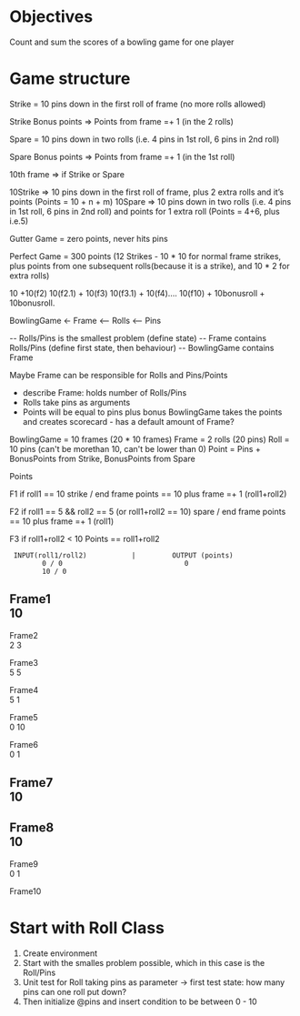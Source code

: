 
# Objectives
Count and sum the scores of a bowling game for one player

# Game structure
Strike = 10 pins down in the first roll of frame (no more rolls allowed)

Strike Bonus points => Points from frame =+ 1 (in the 2 rolls)

Spare = 10 pins down in two rolls (i.e. 4 pins in 1st roll, 6 pins in 2nd roll)

Spare Bonus points => Points from frame =+ 1 (in the 1st roll)

10th frame => if Strike or Spare

10Strike => 10 pins down in the first roll of frame, plus 2 extra rolls and it’s points (Points = 10 + n + m)
10Spare => 10 pins down in two rolls (i.e. 4 pins in 1st roll, 6 pins in 2nd roll) and points for 1 extra  roll (Points = 4+6, plus i.e.5)

Gutter Game = zero points, never hits pins

Perfect Game = 300 points (12 Strikes - 10 * 10 for normal frame strikes, plus points from one subsequent rolls(because it is a strike),  and 10 * 2 for extra rolls)

10 +10(f2)
10(f2.1) + 10(f3)
10(f3.1) + 10(f4)…. 10(f10) + 10bonusroll + 10bonusroll.






BowlingGame <- Frame <-- Rolls <-- Pins

-- Rolls/Pins is the smallest problem (define state)
-- Frame contains Rolls/Pins (define first state, then behaviour)
-- BowlingGame contains Frame

Maybe Frame can be responsible for Rolls and Pins/Points
- describe Frame: holds number of Rolls/Pins
- Rolls take pins as arguments
- Points will be equal to pins plus bonus
BowlingGame takes the points and creates scorecard - has a default amount of Frame?

BowlingGame = 10 frames (20 * 10 frames)
Frame = 2 rolls (20 pins)
Roll = 10 pins (can't be morethan 10, can't be lower than 0)
Point = Pins + BonusPoints from Strike, BonusPoints from Spare

Points

F1
if roll1 == 10
strike /  end frame
points == 10 plus frame =+ 1 (roll1+roll2)

F2
if roll1 == 5 && roll2 == 5 (or roll1+roll2 == 10)
spare / end frame
points == 10 plus frame =+ 1 (roll1)

F3
if roll1+roll2 < 10
Points == roll1+roll2


     INPUT(roll1/roll2)           |         OUTPUT (points)
            0 / 0                              0
            10 / 0

Frame1  
10
-

Frame2  
2
3

Frame3  
5
5

Frame4  
5
1

Frame5  
0
10

Frame6  
0
1

Frame7  
10
-

Frame8  
10
-

Frame9  
0
1

Frame10
  


# Start with Roll Class
1. Create environment
2. Start with the smalles problem possible, which in this case is the Roll/Pins
3. Unit test for Roll taking pins as parameter -> first test state: how many pins can one roll put down?
4. Then initialize @pins and insert condition to be between 0 - 10












